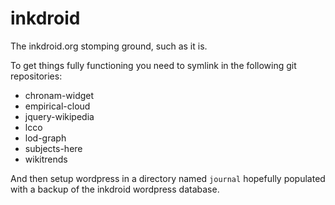 inkdroid
========

The inkdroid.org stomping ground, such as it is.

To get things fully functioning you need to symlink in the following git
repositories:

* chronam-widget
* empirical-cloud
* jquery-wikipedia
* lcco
* lod-graph
* subjects-here
* wikitrends

And then setup wordpress in a directory named `journal` hopefully populated
with a backup of the inkdroid wordpress database.
